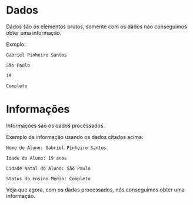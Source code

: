 # Dados
Dados são os elementos brutos, somente com os dados não conseguimos obter uma informação.

Exmplo:
```
Gabriel Pinheiro Santos

São Paulo

19

Completo
```

# Informações
Informações são os dados processados.

Exemplo de informação usando os dados citados acima:
```
Nome do Aluno: Gabriel Pinheiro Santos

Idade do Aluno: 19 anos

Cidade Natal do Aluno: São Paulo

Status do Ensino Médio: Completo
```

Veja que agora, com os dados processados, nós conseguimos obter uma informação.
